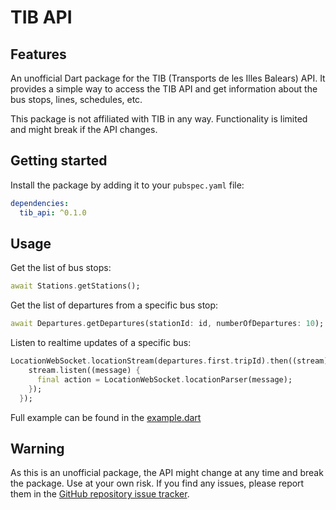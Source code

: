 # TIB API

## Features

An unofficial Dart package for the TIB (Transports de les Illes Balears) API.
It provides a simple way to access the TIB API and get information about the bus stops, lines, schedules, etc.

This package is not affiliated with TIB in any way.
Functionality is limited and might break if the API changes.

## Getting started

Install the package by adding it to your `pubspec.yaml` file:

```yaml
dependencies:
  tib_api: ^0.1.0
```

## Usage

Get the list of bus stops:

```dart
await Stations.getStations();
```

Get the list of departures from a specific bus stop:

```dart
await Departures.getDepartures(stationId: id, numberOfDepartures: 10);
```

Listen to realtime updates of a specific bus:

```dart
LocationWebSocket.locationStream(departures.first.tripId).then((stream) {
    stream.listen((message) {
      final action = LocationWebSocket.locationParser(message);
    });
  });
```

Full example can be found in the [example.dart](example/tib_api_example.dart)

## Warning

As this is an unofficial package, the API might change at any time and break the package. Use at your own risk. If you find any issues, please report them in the [GitHub repository issue tracker](https://github.com/YarosMallorca/tib_api/issues).
